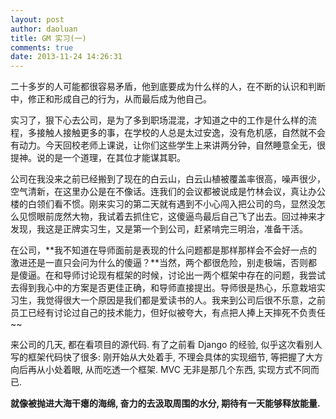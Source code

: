 ```yaml
---
layout: post
author: daoluan
title: GM 实习(一)
comments: true
date: 2013-11-24 14:26:31
---
```


二十多岁的人可能都很容易矛盾，他到底要成为什么样的人，在不断的认识和判断中，修正和形成自己的行为，从而最后成为他自己。

实习了，狠下心去公司，是为了多到职场混混，才知道之中的工作是什么样的流程，多接触人接触更多的事，在学校的人总是太过安逸，没有危机感，自然就不会有动力。今天回校老师上课说，让你们这些学生上来讲两分钟，自然睡意全无，很提神。说的是一个道理，在其位才能谋其职。

公司在我没来之前已经搬到了现在的白云山，白云山植被覆盖率很高，噪声很少，空气清新，在这里办公是在不像话。连我们的会议都被说成是竹林会议，真让办公楼的白领们看不惯。刚来实习的第二天就有遇到不小心闯入把公司的鸟，显然没怎么见惯眼前庞然大物，我试着去抓住它，这傻逼鸟最后自己飞了出去。回过神来才发现，我这是正牌实习生，又是第一个到公司，赶紧啃完三明治，准备干活。

在公司，**我不知道在导师面前是表现的什么问题都是那样那样会不会好一点的激进还是一直只会问为什么的傻逼？**当然，两个都很危险，别走极端，否则都是傻逼。在和导师讨论现有框架的时候，讨论出一两个框架中存在的问题，我尝试去得到我心中的方案是否更佳正确，和导师直接提出。导师很是热心，乐意栽培实习生，我觉得很大一个原因是我们都是爱读书的人。我来到公司后很不乐意，之前员工已经有讨论过自己的技术能力，但好似被夸大，有点把人捧上天摔死不负责任~~

来公司的几天, 都在看项目的源代码. 有了之前看 Django 的经验, 似乎这次看别人写的框架代码快了很多: 刚开始从大处着手, 不理会具体的实现细节, 等把握了大方向后再从小处着眼, 从而吃透一个框架. MVC 无非是那几个东西, 实现方式不同而已.

**就像被抛进大海干瘪的海绵, 奋力的去汲取周围的水分, 期待有一天能够释放能量.** 
